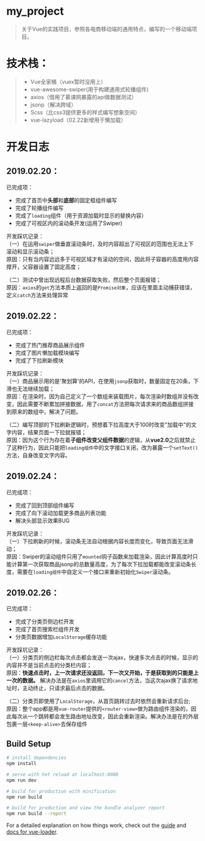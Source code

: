 # my_project

> 关于Vue的实践项目，参照各电商移动端的通用特点，编写的一个移动端项目。

# 技术栈：
> - Vue全家桶（vuex暂时没用上） 
> - vue-awesome-swiper(用于构建通用式轮播组件) 
> - axios（借用了慕课网暴露的api做数据测试）
> - jsonp（解决跨域）
> - Scss（比css3提供更多的样式编写想象空间）
> - vue-lazyload（02.22新增用于懒加载）

# 开发日志
## 2019.02.20：
已完成项：
- 完成了首页中**头部**和**底部**的固定框组件编写
- 完成了轮播组件编写
- 完成了`loading`组件（用于资源加载时显示的替换内容）
- 完成了可视区内的滚动条开发(运用了Swiper)

开发踩坑记录：  
（一）在运用`swiper`做垂直滚动条时，及时内容超出了可视区的范围也无法上下滚动和显示滚动条；  
原因：只有当内容远远多于可视区域才有滚动的空间，因此将子容器的高度用内容撑开，父容器设置了固定高度；

（二）测试中曾出现远程后台数据获取失败，然后整个页面报错；  
原因：`axios`的`get`方法本质上返回的是`Promise对象`，应该在里面主动捕获错误，定义`catch`方法来处理异常

## 2019.02.22：
已完成项：
- 完成了热门推荐商品展示组件
- 完成了图片懒加载模块编写
- 完成了下拉刷新模块

开发踩坑记录：  
（一）商品展示用的是'聚划算'的API，在使用`jsonp`获取时，数量固定在20条，下滑也无法继续加载；  
原因：在渲染时，因为自己定义了一个数组来装载图片，每次渲染时数组并没有改变，因此需要不断累加拼接数据，用了`concat`方法把每次请求来的商品数组拼接到原来的数组中，解决了问题。  

（二）编写顶部的下拉刷新逻辑时，预想着下拉高度大于100时改变"加载中"的文字内容，结果页面一下拉就报错；  
原因：因为这个行为存在着**子组件改变父组件数据**的逻辑，从**vue2.0**之后就禁止了这种行为，因此只能把`loading组件`中的文字接口关闭，改为暴露一个`setText()`方法，自身改变文字内容。

## 2019.02.24：
已完成项：
- 完成了回到顶部组件编写
- 完成了向下滚动加载更多商品列表功能
- 解决头部显示效果BUG

开发踩坑记录：  
（一）下拉刷新的时候，滚动条无法自动根据内容长度而变化，导致页面无法滑动；  
原因：Swiper的滚动组件只用了`mounted`钩子函数来加载渲染，因此计算高度时只能计算第一次获取商品jsonp的总数量高度，为了每次下拉加载都能改变滚动条长度，需要在`loading组件`中自定义一个接口来重新初始化`Swiper`滚动条。  

## 2019.02.26：
已完成项：
- 完成了分类页侧边栏开发
- 完成了首页搜索栏组件开发
- 分类页数据增加`LocalStorage`缓存功能

开发踩坑记录：  
（一）分类页的侧边栏每次点击都会发送一次ajax，快速多次点击的时候，显示的内容并不是当前点击的分类栏内容；  
原因：**快速点击时，上一次请求还没返回，下一次又开始，于是获取到的只能是上一次的数据。** 解决办法是在`axios`里调用它的`cancel`方法，当这次ajax换了请求地址时，主动终止，只请求最后点击的数据。  

（二）分类页即使用了`LocalStorage`，从首页跳转过去时依然会重新请求后台;  
原因：整个app都是用`vue-router`提供的`<router-view>`做为路由组件渲染的，因此每次从一个跳转都会发生路由地址改变，因此会重新渲染。解决办法是在<router-view>的外层包裹一层`<keep-alive>`去保存组件


## Build Setup

``` bash
# install dependencies
npm install

# serve with hot reload at localhost:8080
npm run dev

# build for production with minification
npm run build

# build for production and view the bundle analyzer report
npm run build --report
```

For a detailed explanation on how things work, check out the [guide](http://vuejs-templates.github.io/webpack/) and [docs for vue-loader](http://vuejs.github.io/vue-loader).
